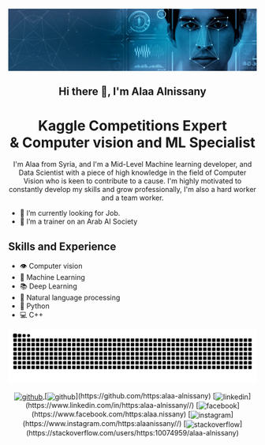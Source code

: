 <p align="center">
 <img src="https://github.com/alaa-alnissany/alaa-alnissany/blob/main/Computer%20vision.jfif" align="center"/>
 <h2 align="center">Hi there 👋, I'm Alaa Alnissany</h2>
 <h1 align="center">Kaggle Competitions Expert<br />
  & 
  Computer vision and ML Specialist
 </h1>
 
 <p align="center">I'm Alaa from Syria, and I'm a Mid-Level Machine learning developer, and Data Scientist with a piece of high knowledge in the field of Computer Vision who is keen to contribute to a cause. I'm highly motivated to constantly develop my skills and grow professionally, I'm also a hard worker and a team worker.</p>
</p>


</b>
</b>
</b>

- 🔭 I’m currently looking for Job. 
- 👯 I’m a trainer on an Arab AI Society

  
## Skills and Experience
* 👁️ Computer vision
* 📖 Machine Learning
* 📚 Deep Learning
* 📝 Natural language processing
* 🐍 Python
* 💻 C++
<!--
### 📊 Github Stats
  
[![Alaa's GitHub stats](https://github-readme-stats.vercel.app/api?username=alaa-alnissany)](https://github.com/alaa-alnissany/github-readme-stats)
[![Top Langs](https://github-readme-stats.vercel.app/api/top-langs/?username=alaa-alnissany&layout=donut-vertical)](https://github.com/alaa-alnissany/github-readme-stats)
-->

![snake gif](https://github.com/alaa-alnissany/alaa-alnissany/blob/output/github-contribution-grid-snake.svg)

<p align="center">
 <a href="https://github.com/https:alaa-alnissany" target="_blank"> <img align="center" src="https://cdn.jsdelivr.net/npm/simple-icons@3.0.1/icons/github.svg" alt="github" height="40px"/> </a>
[<img src='https://cdn.jsdelivr.net/npm/simple-icons@3.0.1/icons/github.svg' alt='github' height='40' align="center">](https://github.com/https:alaa-alnissany)  [<img src='https://cdn.jsdelivr.net/npm/simple-icons@3.0.1/icons/linkedin.svg' alt='linkedin' height='40' align="center">](https://www.linkedin.com/in/https:alaa-alnissany//)  [<img src='https://cdn.jsdelivr.net/npm/simple-icons@3.0.1/icons/facebook.svg' alt='facebook' height='40' align="center">](https://www.facebook.com/https:alaa.nissany)  [<img src='https://cdn.jsdelivr.net/npm/simple-icons@3.0.1/icons/instagram.svg' alt='instagram' height='40' align="center">](https://www.instagram.com/https:alaanissany//)  [<img src='https://cdn.jsdelivr.net/npm/simple-icons@3.0.1/icons/stackoverflow.svg' alt='stackoverflow' height='40' align="center">](https://stackoverflow.com/users/https:10074959/alaa-alnissany)  
</p>
